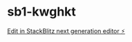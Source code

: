 # sb1-kwghkt

[Edit in StackBlitz next generation editor ⚡️](https://stackblitz.com/~/github.com/thedefidude18/sb1-kwghkt)